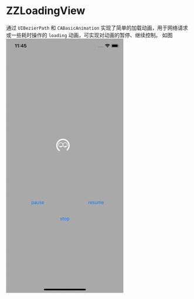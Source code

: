 # ZZLoadingView
通过 `UIBezierPath` 和 `CABasicAnimation` 实现了简单的加载动画，用于网络请求或一些耗时操作的 `loading` 动画，可实现对动画的暂停、继续控制。
如图
![ZZLoadingView.gif](ZZLoadingView.gif)

